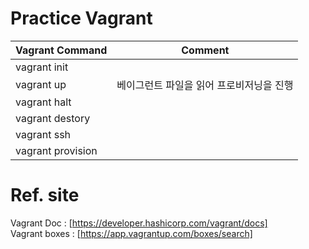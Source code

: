 # Practice Vagrant

| Vagrant Command | Comment |
| --- | --- |
| vagrant init | |
| vagrant up | 베이그런트 파일을 읽어 프로비저닝을 진행|
| vagrant halt | |
| vagrant destory | |
| vagrant ssh | |
| vagrant provision | |

# Ref. site

Vagrant Doc : [https://developer.hashicorp.com/vagrant/docs]   
Vagrant boxes : [https://app.vagrantup.com/boxes/search] 
